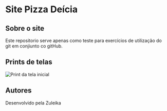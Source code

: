 # Site Pizza Deícia

## Sobre o site

Este repositorio serve apenas como teste para exercícios de utilização do git em 
conjiunto co gitHub.

## Prints de telas
![Print da tela inicial]()

## Autores 


Desenvolvido pela Zuleika